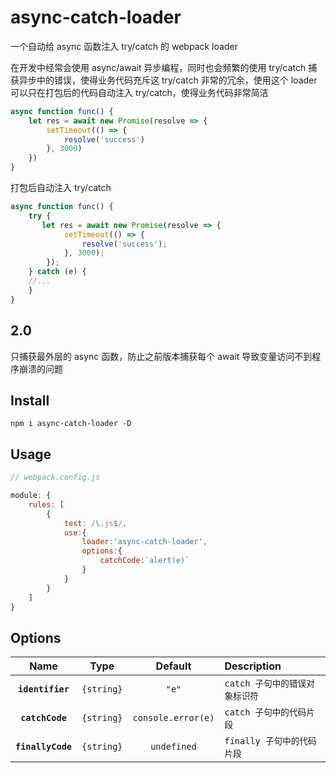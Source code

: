 # async-catch-loader
一个自动给 async 函数注入 try/catch 的 webpack loader

在开发中经常会使用 async/await 异步编程，同时也会频繁的使用 try/catch 捕获异步中的错误，使得业务代码充斥这 try/catch 非常的冗余，使用这个 loader 可以只在打包后的代码自动注入 try/catch，使得业务代码非常简洁


```javascript
async function func() {
    let res = await new Promise(resolve => {
        setTimeout(() => {
            resolve('success')
        }, 3000)
    })
}
```

打包后自动注入 try/catch
```javascript
async function func() {
    try {
       let res = await new Promise(resolve => {
            setTimeout(() => {
                resolve('success');
            }, 3000);
        });
    } catch (e) {
    //...
    }
}
```

## 2.0
只捕获最外层的 async 函数，防止之前版本捕获每个 await 导致变量访问不到程序崩溃的问题

## Install

```
npm i async-catch-loader -D
```

## Usage

```javascript
// webpack.config.js

module: {
    rules: [
        {
            test: /\.js$/,
            use:{
                loader:'async-catch-loader',
                options:{
                    catchCode:`alert(e)`
                }
            }
        }
    ]
}
```

## Options
|Name|Type|Default|Description|
|:--:|:--:|:--:|:----------|
|**`identifier`**|`{string}`|`"e"`|`catch 子句中的错误对象标识符`
|**`catchCode`**|`{string}`|`console.error(e)`|`catch 子句中的代码片段`
|**`finallyCode`**|`{string}`|`undefined`|`finally 子句中的代码片段`

